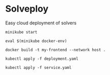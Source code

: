 # Solveploy
Easy cloud deployment of solvers

`minikube start` 

`eval $(minikube docker-env)`

`docker build -t my-frontend --network host .`

`kubectl apply -f deployment.yaml`

`kubectl apply -f service.yaml `
